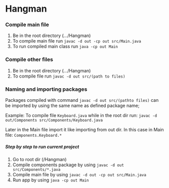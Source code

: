 # Hangman

### Compile main file
1. Be in the root directory (.../Hangman)
2. To compile main file run `javac -d out -cp out src/Main.java`
3. To run compiled main class run `java -cp out Main`

### Compile other files
1. Be in the root directory (.../Hangman)
2. To compile file run `javac -d out src/(path to files)`

### Naming and importing packages
Packages compiled with command `javac -d out src/(pathto files)` can be imported by using the same name as defined package name;

Example:
To compile file `Keyboard.java` while in the root dir run:
`javac -d out/Components src/Components/Keyboard.java`

Later in the Main file import it like importing from out dir.
In this case in Main file: `Components.Keyboard.*`







##### Step by step to run current project
1. Go to root dir (/Hangman)
2. Compile components package by using `javac -d out src/Components/*.java`
3. Compile main file by using `javac -d out -cp out src/Main.java`
4. Run app by using `java -cp out Main`